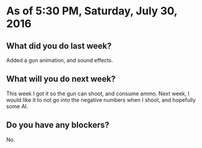 # As of 5:30 PM, Saturday, July 30, 2016

## What did you do last week?

Added a gun animation, and sound effects.

## What will you do next week?

This week I got it so the gun can shoot, and consume ammo.
Next week, I would like it to not go into the negative numbers when I shoot,
and hopefully some AI.

## Do you have any blockers?

No.

